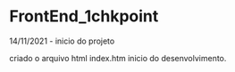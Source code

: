 # FrontEnd_1chkpoint
14/11/2021 - inicio do projeto

criado o arquivo html index.htm
inicio do desenvolvimento.
